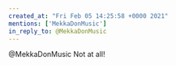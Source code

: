 ```yaml
---
created_at: "Fri Feb 05 14:25:58 +0000 2021"
mentions: ['MekkaDonMusic']
in_reply_to: @MekkaDonMusic
---
```


@MekkaDonMusic Not at all!